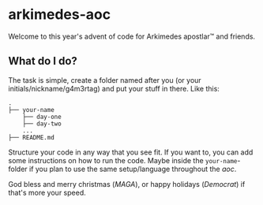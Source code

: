 # arkimedes-aoc

Welcome to this year's advent of code for Arkimedes apostlar:tm: and friends.

## What do I do?

The task is simple, create a folder named after you (or your initials/nickname/g4m3rtag) and put your stuff in there. Like this:
```
.
├── your-name
    ├── day-one             
    ├── day-two
    ...             
├── README.md                    
```
Structure your code in any way that you see fit.
If you want to, you can add some instructions on how to run the code. 
Maybe inside the `your-name`-folder if you plan to use the same setup/language throughout the *aoc*.

God bless and merry christmas (_MAGA_), or happy holidays (_Democrat_) if that's more your speed.